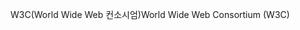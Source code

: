<span data-ttu-id="b23c3-101">W3C(World Wide Web 컨소시엄)</span><span class="sxs-lookup"><span data-stu-id="b23c3-101">World Wide Web Consortium (W3C)</span></span>
